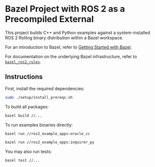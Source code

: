 # Bazel Project with ROS 2 as a Precompiled External

This project builds C++ and Python examples against a system-installed 
ROS 2 Rolling binary distribution within a Bazel workspace.

For an introduction to Bazel, refer to [Getting Started with Bazel](https://docs.bazel.build/versions/master/getting-started.html).

For documentation on the underlying Bazel infrastructure, refer to
[`bazel_ros2_rules`](../bazel_ros2_rules/README.md).

## Instructions

First, install the required dependencies:

```sh
sudo ./setup/install_prereqs.sh
```

To build all packages:

```sh
bazel build //...
```

To run examples binaries directly:

```sh
bazel run //ros2_example_apps:oracle_cc
```

```sh
bazel run //ros2_example_apps:inquirer_py
```

You may also run tests:

```sh
bazel test //...
```
